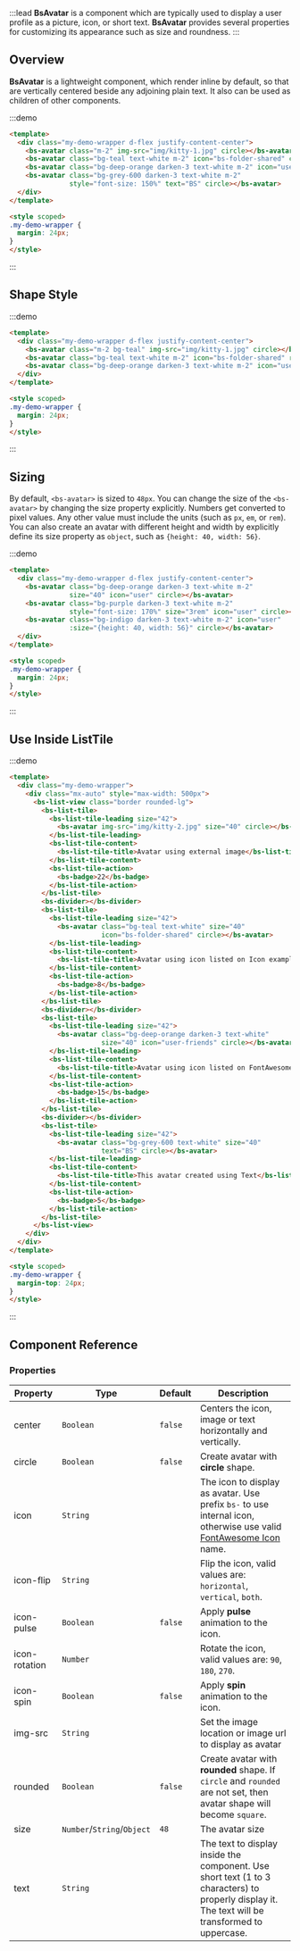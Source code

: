 :::lead
**BsAvatar** is a component which are typically used to display a user profile as a picture, icon, or 
short text. **BsAvatar** provides several properties for customizing its appearance such as size and 
roundness.
:::


## Overview

**BsAvatar** is a lightweight component, which render inline by default, so that are vertically 
centered beside any adjoining plain text. It also can be used as children of other components.

:::demo
```html
<template>
  <div class="my-demo-wrapper d-flex justify-content-center">
    <bs-avatar class="m-2" img-src="img/kitty-1.jpg" circle></bs-avatar>
    <bs-avatar class="bg-teal text-white m-2" icon="bs-folder-shared" circle></bs-avatar>
    <bs-avatar class="bg-deep-orange darken-3 text-white m-2" icon="user-friends" circle></bs-avatar>
    <bs-avatar class="bg-grey-600 darken-3 text-white m-2"
               style="font-size: 150%" text="BS" circle></bs-avatar>
  </div>
</template>

<style scoped>
.my-demo-wrapper {
  margin: 24px;
}
</style>
```
:::

## Shape Style

:::demo
```html
<template>
  <div class="my-demo-wrapper d-flex justify-content-center">
    <bs-avatar class="m-2 bg-teal" img-src="img/kitty-1.jpg" circle></bs-avatar>
    <bs-avatar class="bg-teal text-white m-2" icon="bs-folder-shared" rounded></bs-avatar>
    <bs-avatar class="bg-deep-orange darken-3 text-white m-2" icon="user-friends"></bs-avatar>
  </div>
</template>

<style scoped>
.my-demo-wrapper {
  margin: 24px;
}
</style>
```
:::


## Sizing

By default, `<bs-avatar>` is sized to `48px`. You can change the size of the `<bs-avatar>` by changing 
the size property explicitly. Numbers get converted to pixel values. Any other value must include 
the units (such as `px`, `em`, or `rem`). You can also create an avatar with different height and 
width by explicitly define its size property as `object`, such as `{height: 40, width: 56}`.

:::demo
```html
<template>
  <div class="my-demo-wrapper d-flex justify-content-center">
    <bs-avatar class="bg-deep-orange darken-3 text-white m-2"
               size="40" icon="user" circle></bs-avatar>
    <bs-avatar class="bg-purple darken-3 text-white m-2"
               style="font-size: 170%" size="3rem" icon="user" circle></bs-avatar>
    <bs-avatar class="bg-indigo darken-3 text-white m-2" icon="user"
               :size="{height: 40, width: 56}" circle></bs-avatar>
  </div>
</template>

<style scoped>
.my-demo-wrapper {
  margin: 24px;
}
</style>
```
:::


## Use Inside ListTile

:::demo
```html
<template>
  <div class="my-demo-wrapper">
    <div class="mx-auto" style="max-width: 500px">
      <bs-list-view class="border rounded-lg">
        <bs-list-tile>
          <bs-list-tile-leading size="42">
            <bs-avatar img-src="img/kitty-2.jpg" size="40" circle></bs-avatar>
          </bs-list-tile-leading>
          <bs-list-tile-content>
            <bs-list-tile-title>Avatar using external image</bs-list-tile-title>
          </bs-list-tile-content>
          <bs-list-tile-action>
            <bs-badge>22</bs-badge>
          </bs-list-tile-action>
        </bs-list-tile>
        <bs-divider></bs-divider>
        <bs-list-tile>
          <bs-list-tile-leading size="42">
            <bs-avatar class="bg-teal text-white" size="40"
                       icon="bs-folder-shared" circle></bs-avatar>
          </bs-list-tile-leading>
          <bs-list-tile-content>
            <bs-list-tile-title>Avatar using icon listed on Icon examples</bs-list-tile-title>
          </bs-list-tile-content>
          <bs-list-tile-action>
            <bs-badge>8</bs-badge>
          </bs-list-tile-action>
        </bs-list-tile>
        <bs-divider></bs-divider>
        <bs-list-tile>
          <bs-list-tile-leading size="42">
            <bs-avatar class="bg-deep-orange darken-3 text-white" 
                       size="40" icon="user-friends" circle></bs-avatar>
          </bs-list-tile-leading>
          <bs-list-tile-content>
            <bs-list-tile-title>Avatar using icon listed on FontAwesome</bs-list-tile-title>
          </bs-list-tile-content>
          <bs-list-tile-action>
            <bs-badge>15</bs-badge>
          </bs-list-tile-action>
        </bs-list-tile>
        <bs-divider></bs-divider>
        <bs-list-tile>
          <bs-list-tile-leading size="42">
            <bs-avatar class="bg-grey-600 text-white" size="40"
                       text="BS" circle></bs-avatar>
          </bs-list-tile-leading>
          <bs-list-tile-content>
            <bs-list-tile-title>This avatar created using Text</bs-list-tile-title>
          </bs-list-tile-content>
          <bs-list-tile-action>
            <bs-badge>5</bs-badge>
          </bs-list-tile-action>
        </bs-list-tile>
      </bs-list-view>
    </div>
  </div>
</template>

<style scoped>
.my-demo-wrapper {
  margin-top: 24px;
}
</style>
```
:::


## Component Reference

### Properties

<div class="cmp-property">

| Property      | Type        | Default  | Description |
|---------------|-------------|----------|-------------|
| center        | `Boolean`   | `false`  | Centers the icon, image or text horizontally and vertically. |
| circle        | `Boolean`   | `false`  | Create avatar with **circle** shape. |
| icon          | `String`    |          | The icon to display as avatar. Use prefix `bs-` to use internal icon, otherwise use valid [FontAwesome Icon](https://fontawesome.com/icons?d=gallery&s=solid&m=free) name. |
| icon-flip     | `String`    |  | Flip the icon, valid values are: `horizontal`, `vertical`, `both`. |
| icon-pulse    | `Boolean`   | `false`  | Apply **pulse** animation to the icon. |
| icon-rotation | `Number`    |          | Rotate the icon, valid values are: `90`, `180`, `270`. |
| icon-spin     | `Boolean`   | `false`  | Apply **spin** animation to the icon. |
| img-src       | `String`    |          | Set the image location or image url to display as avatar |
| rounded       | `Boolean`   | `false`  | Create avatar with **rounded** shape. If `circle` and `rounded` are not set, then avatar shape will become `square`. |
| size          | `Number`/`String`/`Object` | `48` | The avatar size |
| text          | `String`    |          | The text to display inside the component. Use short text (1 to 3 characters) to properly display it. The text will be transformed to uppercase. |

</div>
